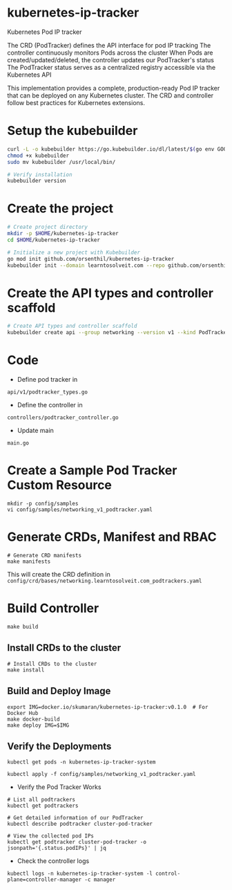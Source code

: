 # kubernetes-ip-tracker
Kubernetes Pod IP tracker

The CRD (PodTracker) defines the API interface for pod IP tracking
The controller continuously monitors Pods across the cluster
When Pods are created/updated/deleted, the controller updates our PodTracker's status
The PodTracker status serves as a centralized registry accessible via the Kubernetes API

This implementation provides a complete, production-ready Pod IP tracker that can be deployed on any Kubernetes cluster.
The CRD and controller follow best practices for Kubernetes extensions.

# Setup the kubebuilder

```bash
curl -L -o kubebuilder https://go.kubebuilder.io/dl/latest/$(go env GOOS)/$(go env GOARCH)
chmod +x kubebuilder
sudo mv kubebuilder /usr/local/bin/

# Verify installation
kubebuilder version
```
# Create the project

```bash
# Create project directory
mkdir -p $HOME/kubernetes-ip-tracker
cd $HOME/kubernetes-ip-tracker

# Initialize a new project with Kubebuilder
go mod init github.com/orsenthil/kubernetes-ip-tracker
kubebuilder init --domain learntosolveit.com --repo github.com/orsenthil/kubernetes-ip-tracker
```

# Create the API types and controller scaffold

```bash
# Create API types and controller scaffold
kubebuilder create api --group networking --version v1 --kind PodTracker --resource --controller
```

# Code 

* Define pod tracker in

```shell
api/v1/podtracker_types.go
```

* Define the controller in
 
```shell
controllers/podtracker_controller.go
```

* Update main

```shell
main.go
```

# Create a Sample Pod Tracker Custom Resource

```shell
mkdir -p config/samples
vi config/samples/networking_v1_podtracker.yaml
```

# Generate CRDs, Manifest and RBAC

```shell
# Generate CRD manifests
make manifests
```

This will create the CRD definition in `config/crd/bases/networking.learntosolveit.com_podtrackers.yaml`


# Build Controller
```shell
make build
```

## Install CRDs to the cluster

```shell
# Install CRDs to the cluster
make install
```

## Build and Deploy Image

```shell
export IMG=docker.io/skumaran/kubernetes-ip-tracker:v0.1.0  # For Docker Hub
make docker-build
make deploy IMG=$IMG
```

## Verify the Deployments

```shell
kubectl get pods -n kubernetes-ip-tracker-system
```

```shell
kubectl apply -f config/samples/networking_v1_podtracker.yaml
```

* Verify the Pod Tracker Works

```shell
# List all podtrackers
kubectl get podtrackers

# Get detailed information of our PodTracker
kubectl describe podtracker cluster-pod-tracker

# View the collected pod IPs
kubectl get podtracker cluster-pod-tracker -o jsonpath='{.status.podIPs}' | jq
```

* Check the controller logs
 
```shell
kubectl logs -n kubernetes-ip-tracker-system -l control-plane=controller-manager -c manager
```